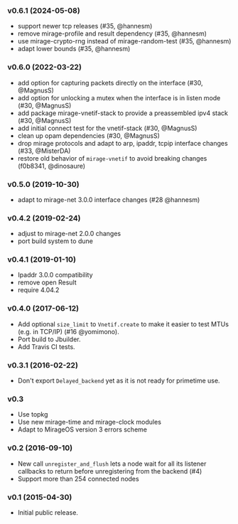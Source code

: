 ### v0.6.1 (2024-05-08)

- support newer tcp releases (#35, @hannesm)
- remove mirage-profile and result dependency (#35, @hannesm)
- use mirage-crypto-rng instead of mirage-random-test (#35, @hannesm)
- adapt lower bounds (#35, @hannesm)

### v0.6.0 (2022-03-22)

- add option for capturing packets directly on the interface (#30, @MagnusS)
- add option for unlocking a mutex when the interface is in listen mode (#30, @MagnusS)
- add package mirage-vnetif-stack to provide a preassembled ipv4 stack (#30, @MagnusS)
- add initial connect test for the vnetif-stack (#30, @MagnusS)
- clean up opam dependencies (#30, @MagnusS)
- drop mirage protocols and adapt to arp, ipaddr, tcpip interface
  changes (#33, @MisterDA)
- restore old behavior of `mirage-vnetif` to avoid breaking changes (f0b8341, @dinosaure)

### v0.5.0 (2019-10-30)

- adapt to mirage-net 3.0.0 interface changes (#28 @hannesm)

### v0.4.2 (2019-02-24)

- adjust to mirage-net 2.0.0 changes
- port build system to dune

### v0.4.1 (2019-01-10)

- Ipaddr 3.0.0 compatibility
- remove open Result
- require 4.04.2

### v0.4.0 (2017-06-12)

- Add optional `size_limit` to `Vnetif.create` to make it easier to test
  MTUs (e.g. in TCP/IP) (#16 @yomimono).
- Port build to Jbuilder.
- Add Travis CI tests.

### v0.3.1 (2016-02-22)

- Don't export `Delayed_backend` yet as it is not ready for primetime use.

### v0.3

- Use topkg
- Use new mirage-time and mirage-clock modules
- Adapt to MirageOS version 3 errors scheme

### v0.2 (2016-09-10)

- New call `unregister_and_flush` lets a node wait for all its listener
  callbacks to return before unregistering from the backend (#4)
- Support more than 254 connected nodes

### v0.1 (2015-04-30)

- Initial public release.
